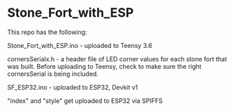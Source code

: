 # Stone_Fort_with_ESP

This repo has the following:

Stone_Fort_with_ESP.ino - uploaded to Teensy 3.6

cornersSerialx.h - a header file of LED corner values for each stone fort that was built. Before uploading to Teensy, check to make sure the right cornersSerial is being included.

SF_ESP32.ino - uploaded to ESP32, Devkit v1

"index" and "style" get uploaded to ESP32 via SPIFFS

